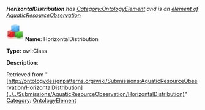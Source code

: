 ___HorizontalDistribution__ has [Category:OntologyElement](../../Category/OntologyElement "Category:OntologyElement") and is an [element of](../../Property/ElementOf "Property:ElementOf") [AquaticResourceObservation](../../Submissions/AquaticResourceObservation "Submissions:AquaticResourceObservation")_


  




[![Class](../../images/thumb/2/27/Class.gif/45px-Class.gif)](../../Image/Class.gif "Class")
__Name__: HorizontalDistribution 


__Type:__ owl:Class 


__Description__: 





Retrieved from "[http://ontologydesignpatterns.org/wiki/Submissions:AquaticResourceObservation/HorizontalDistribution](../../Submissions/AquaticResourceObservation/HorizontalDistribution)"
 [Category](http://ontologydesignpatterns.org/wiki/Special:Categories "Special:Categories"): [OntologyElement](../../Category/OntologyElement "Category:OntologyElement")